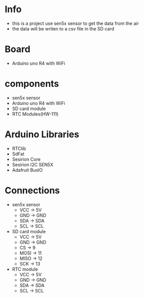 # Info

- this is a project use sen5x sensor to get the data from the air
- the data will be writen to a csv file in the SD card

# Board

- Arduino uno R4 with WiFi

# components

- sen5x sensor
- Arduino uno R4 with WiFi
- SD card module
- RTC Modules(HW-111)

# Arduino Libraries

- RTClib
- SdFat
- Sesirion Core
- Sesirion I2C SEN5X
- Adafruit BusIO

# Connections

- sen5x sensor
  - VCC -> 5V
  - GND -> GND
  - SDA -> SDA
  - SCL -> SCL
- SD card module
  - VCC -> 5V
  - GND -> GND
  - CS -> 9
  - MOSI -> 11
  - MISO -> 12
  - SCK -> 13
- RTC module
  - VCC -> 5V
  - GND -> GND
  - SDA -> SDA
  - SCL -> SCL
